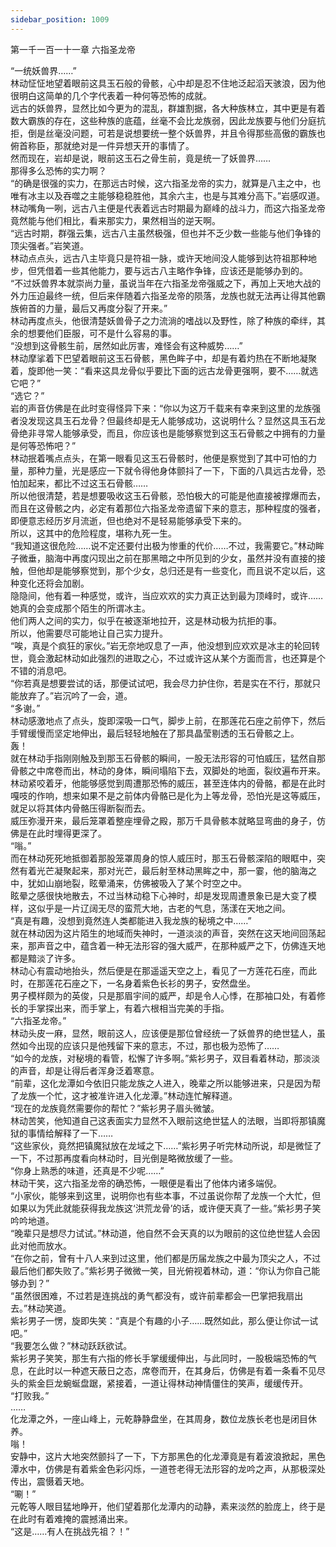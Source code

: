 ```yaml
---
sidebar_position: 1009
---
```

 第一千一百一十一章 六指圣龙帝


“一统妖兽界……”  
林动怔怔地望着眼前这具玉石般的骨骸，心中却是忍不住地泛起滔天骇浪，因为他很明白这简单的几个字代表着一种何等恐怖的成就。  
远古的妖兽界，显然比如今更为的混乱，群雄割据，各大种族林立，其中更是有着数大霸族的存在，这些种族的底蕴，丝毫不会比龙族弱，因此龙族要与他们分庭抗拒，倒是丝毫没问题，可若是说想要统一整个妖兽界，并且令得那些高傲的霸族也俯首称臣，那就绝对是一件异想天开的事情了。  
然而现在，岩却是说，眼前这玉石之骨生前，竟是统一了妖兽界……  
那得多么恐怖的实力啊？  
“的确是很强的实力，在那远古时候，这六指圣龙帝的实力，就算是八主之中，也唯有冰主以及吞噬之主能够稳稳胜他，其余六主，也是与其难分高下。”岩感叹道。  
林动嘴角一咧，远古八主便是代表着远古时期最为巅峰的战斗力，而这六指圣龙帝竟然能与他们相比，看来那实力，果然相当的逆天啊。  
“远古时期，群强云集，远古八主虽然极强，但也并不乏少数一些能与他们争锋的顶尖强者。”岩笑道。  
林动点点头，远古八主毕竟只是符祖一脉，或许天地间没人能够到达符祖那种地步，但凭借着一些其他能力，要与远古八主略作争锋，应该还是能够办到的。  
“不过妖兽界本就崇尚力量，虽说当年在六指圣龙帝强威之下，再加上天地大战的外力压迫最终一统，但后来伴随着六指圣龙帝的陨落，龙族也就无法再让得其他霸族俯首的力量，最后又再度分裂了开来。”  
林动再度点头，他很清楚妖兽骨子之力流淌的嗜战以及野性，除了种族的牵绊，其余的想要他们臣服，可不是什么容易的事。  
“没想到这骨骸生前，居然如此厉害，难怪会有这种威势……”  
林动摩挲着下巴望着眼前这玉石骨骸，黑色眸子中，却是有着灼热在不断地凝聚着，旋即他一笑：“看来这具龙骨似乎要比下面的远古龙骨更强啊，要不……就选它吧？”  
“选它？”  
岩的声音仿佛是在此时变得怪异下来：“你以为这万千载来有幸来到这里的龙族强者没发现这具玉石龙骨？但最终却是无人能够成功，这说明什么？显然这具玉石龙骨绝非寻常人能够承受，而且，你应该也是能够察觉到这玉石骨骸之中拥有的力量是何等恐怖吧？”  
林动抿着嘴点点头，在第一眼看见这玉石骨骸时，他便是察觉到了其中可怕的力量，那种力量，光是感应一下就令得他身体颤抖了一下，下面的八具远古龙骨，恐怕加起来，都比不过这玉石骨骸……  
所以他很清楚，若是想要吸收这玉石骨骸，恐怕极大的可能是他直接被撑爆而去，而且在这骨骸之内，必定有着那位六指圣龙帝遗留下来的意志，那种程度的强者，即便意志经历岁月流逝，但也绝对不是轻易能够承受下来的。  
所以，这其中的危险程度，堪称九死一生。  
“我知道这很危险……说不定还要付出极为惨重的代价……不过，我需要它。”林动眸子微垂，脑海中再度闪现出之前在那黑暗之中所见到的少女，虽然并没有直接的接触，但他却是能够察觉到，那个少女，总归还是有一些变化，而且说不定以后，这种变化还将会加剧。  
隐隐间，他有着一种感觉，或许，当应欢欢的实力真正达到最为顶峰时，或许……她真的会变成那个陌生的所谓冰主。  
他们两人之间的实力，似乎在被逐渐地拉开，这是林动极为抗拒的事。  
所以，他需要尽可能地让自己实力提升。  
“唉，真是个疯狂的家伙。”岩无奈地叹息了一声，他没想到应欢欢是冰主的轮回转世，竟会激起林动如此强烈的进取之心，不过或许这从某个方面而言，也还算是个不错的消息吧。  
“你若真是想要尝试的话，那便试试吧，我会尽力护住你，若是实在不行，那就只能放弃了。”岩沉吟了一会，道。  
“多谢。”  
林动感激地点了点头，旋即深吸一口气，脚步上前，在那莲花石座之前停下，然后手臂缓慢而坚定地伸出，最后轻轻地触在了那具晶莹剔透的玉石骨骸之上。  
轰！  
就在林动手指刚刚触及到那玉石骨骸的瞬间，一股无法形容的可怕威压，猛然自那骨骸之中席卷而出，林动的身体，瞬间塌陷下去，双脚处的地面，裂纹遍布开来。  
林动紧咬着牙，他能够感觉到周遭那恐怖的威压，甚至连体内的骨骼，都是在此时嘎吱的作响，想来如果不是之前体内骨骼已是化为上等龙骨，恐怕光是这等威压，就足以将其体内骨骼压得断裂而去。  
威压弥漫开来，最后笼罩着整座埋骨之殿，那万千具骨骸本就略显弯曲的身子，仿佛是在此时埋得更深了。  
“嗡。”  
而在林动死死地抵御着那股笼罩周身的惊人威压时，那玉石骨骸深陷的眼眶中，突然有着光芒凝聚起来，那对光芒，最后射至林动黑眸之中，那一霎，他的脑海之中，犹如山崩地裂，眩晕涌来，仿佛被吸入了某个时空之中。  
眩晕之感很快地散去，不过当林动稳下心神时，却是发现周遭景象已是大变了模样，这似乎是一片辽阔无尽的蛮荒大地，古老的气息，荡漾在天地之间。  
“真是有趣，没想到竟然连人类都能进入我龙族的秘境之中……”  
就在林动因为这片陌生的地域而失神时，一道淡淡的声音，突然在这天地间回荡起来，那声音之中，蕴含着一种无法形容的强大威严，在那种威严之下，仿佛连天地都是黯淡了许多。  
林动心有震动地抬头，然后便是在那遥遥天空之上，看见了一方莲花石座，而此时，在那莲花石座之下，一名身着紫色长衫的男子，安然盘坐。  
男子模样颇为的英俊，只是那眉宇间的威严，却是令人心悸，在那袖口处，有着修长的手掌探出来，而手掌上，有着六根相当完美的手指。  
“六指圣龙帝。”  
林动头皮一麻，显然，眼前这人，应该便是那位曾经统一了妖兽界的绝世猛人，虽然如今出现的应该只是他残留下来的意志，不过，那也极为恐怖了……  
“如今的龙族，对秘境的看管，松懈了许多啊。”紫衫男子，双目看着林动，那淡淡的声音，却是让得后者浑身泛着寒意。  
“前辈，这化龙潭如今依旧只能龙族之人进入，晚辈之所以能够进来，只是因为帮了龙族一个忙，这才被准许进入化龙潭。”林动连忙解释道。  
“现在的龙族竟然需要你的帮忙？”紫衫男子眉头微皱。  
林动苦笑，他知道自己这表面实力显然不入眼前这绝世猛人的法眼，当即将那镇魔狱的事情给解释了一下……  
“这些家伙，竟然把镇魔狱放在龙域之下……”紫衫男子听完林动所说，却是微怔了一下，不过那再度看向林动时，目光倒是略微放缓了一些。  
“你身上熟悉的味道，还真是不少呢……”  
林动干笑，这六指圣龙帝的确恐怖，一眼便是看出了他体内诸多端倪。  
“小家伙，能够来到这里，说明你也有些本事，不过虽说你帮了龙族一个大忙，但如果以为凭此就能获得我龙族这‘洪荒龙骨’的话，或许便天真了一些。”紫衫男子笑吟吟地道。  
“晚辈只是想尽力试试。”林动道，他自然不会天真的以为眼前的这位绝世猛人会因此对他而放水。  
“在你之前，曾有十八人来到过这里，他们都是历届龙族之中最为顶尖之人，不过最后他们都失败了。”紫衫男子微微一笑，目光俯视着林动，道：“你认为你自己能够办到？”  
“虽然很困难，不过若是连挑战的勇气都没有，或许前辈都会一巴掌把我扇出去。”林动笑道。  
紫衫男子一愣，旋即失笑：“真是个有趣的小子……既然如此，那么便让你试一试吧。”  
“我要怎么做？”林动跃跃欲试。  
紫衫男子笑笑，那生有六指的修长手掌缓缓伸出，与此同时，一股极端恐怖的气息，在此时以一种遮天蔽日之态，席卷而开，在其身后，仿佛是有着一条看不见尽头的紫金巨龙蜿蜒盘踞，紧接着，一道让得林动神情僵住的笑声，缓缓传开。  
“打败我。”  
……  
化龙潭之外，一座山峰上，元乾静静盘坐，在其周身，数位龙族长老也是闭目休养。  
嗡！  
安静中，这片大地突然颤抖了一下，下方那黑色的化龙潭竟是有着波浪掀起，黑色潭水中，仿佛是有着紫金色彩闪烁，一道苍老得无法形容的龙吟之声，从那极深处传出，震慑着天地。  
“唰！”  
元乾等人眼目猛地睁开，他们望着那化龙潭内的动静，素来淡然的脸庞上，终于是在此时有着难掩的震撼涌出来。  
“这是……有人在挑战先祖？！”  
  
  
